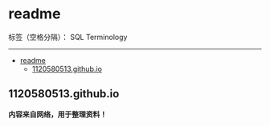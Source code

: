 # readme

标签（空格分隔）： SQL Terminology

---
* [readme](#readme)
  * [1120580513\.github\.io](#1120580513githubio)

## 1120580513.github.io
**内容来自网络，用于整理资料！**